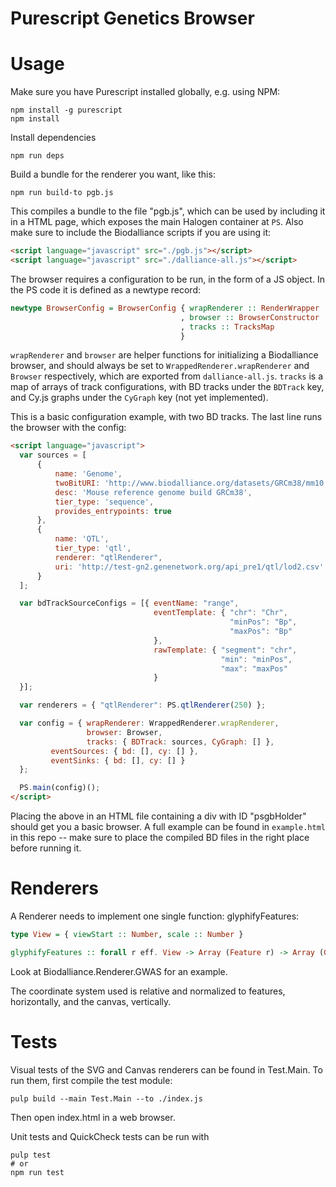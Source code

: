 # Purescript Genetics Browser

# Usage

Make sure you have Purescript installed globally, e.g. using NPM:
```shell
npm install -g purescript
npm install
```

Install dependencies
```shell
npm run deps
```

Build a bundle for the renderer you want, like this:

```shell
npm run build-to pgb.js
```

This compiles a bundle to the file "pgb.js", which can be used by including it in a HTML page,
which exposes the main Halogen container at `PS`. Also make sure to include the Biodalliance
scripts if you are using it:
```html
<script language="javascript" src="./pgb.js"></script>
<script language="javascript" src="./dalliance-all.js"></script>
```


The browser requires a configuration to be run, in the form of a JS object. In the PS code
it is defined as a newtype record:
```purescript
newtype BrowserConfig = BrowserConfig { wrapRenderer :: RenderWrapper
                                      , browser :: BrowserConstructor
                                      , tracks :: TracksMap
                                      }
```

`wrapRenderer` and `browser` are helper functions for initializing a Biodalliance browser,
and should always be set to `WrappedRenderer.wrapRenderer` and `Browser` respectively,
which are exported from `dalliance-all.js`. `tracks` is a map of arrays of track configurations,
with BD tracks under the `BDTrack` key, and Cy.js graphs under the `CyGraph` key (not yet implemented).

This is a basic configuration example, with two BD tracks. The last line runs the browser with the config:

```html
<script language="javascript">
  var sources = [
      {
          name: 'Genome',
          twoBitURI: 'http://www.biodalliance.org/datasets/GRCm38/mm10.2bit',
          desc: 'Mouse reference genome build GRCm38',
          tier_type: 'sequence',
          provides_entrypoints: true
      },
      {
          name: 'QTL',
          tier_type: 'qtl',
          renderer: "qtlRenderer",
          uri: 'http://test-gn2.genenetwork.org/api_pre1/qtl/lod2.csv'
      }
  ];

  var bdTrackSourceConfigs = [{ eventName: "range",
                                eventTemplate: { "chr": "Chr",
                                                 "minPos": "Bp",
                                                 "maxPos": "Bp"
                                },
                                rawTemplate: { "segment": "chr",
                                               "min": "minPos",
                                               "max": "maxPos"
                                }
  }];

  var renderers = { "qtlRenderer": PS.qtlRenderer(250) };

  var config = { wrapRenderer: WrappedRenderer.wrapRenderer,
                 browser: Browser,
                 tracks: { BDTrack: sources, CyGraph: [] },
		 eventSources: { bd: [], cy: [] },
		 eventSinks: { bd: [], cy: [] }
  };

  PS.main(config)();
</script>
```

Placing the above in an HTML file containing a div with ID "psgbHolder" should get you a basic browser.
A full example can be found in `example.html` in this repo -- make sure to place the compiled BD files in
the right place before running it.


# Renderers
A Renderer needs to implement one single function: glyphifyFeatures:
```purescript
type View = { viewStart :: Number, scale :: Number }

glyphifyFeatures :: forall r eff. View -> Array (Feature r) -> Array (Glyph r eff)
```

Look at Biodalliance.Renderer.GWAS for an example.

The coordinate system used is relative and normalized to features, horizontally,
and the canvas, vertically.


# Tests
Visual tests of the SVG and Canvas renderers can be found in Test.Main.
To run them, first compile the test module:
```shell
pulp build --main Test.Main --to ./index.js
```
Then open index.html in a web browser.

Unit tests and QuickCheck tests can be run with
```shell
pulp test
# or
npm run test
```
